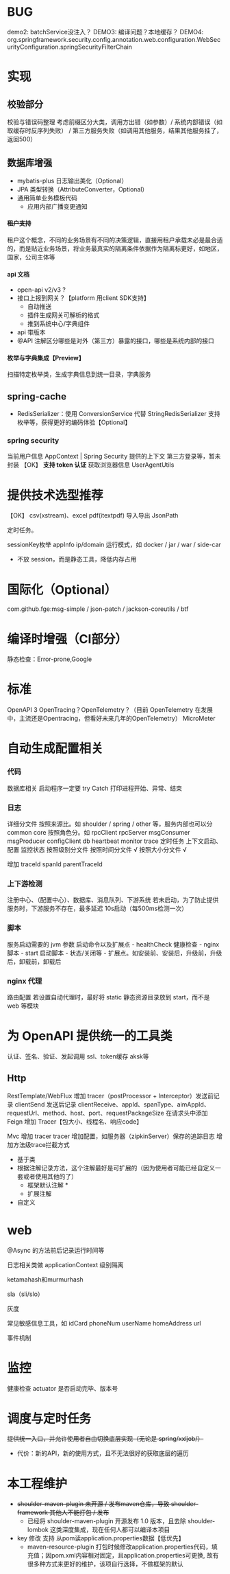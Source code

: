 # BUG
demo2: batchService没注入？
DEMO3: 编译问题？本地缓存？
DEMO4: org.springframework.security.config.annotation.web.configuration.WebSecurityConfiguration.springSecurityFilterChain

# 实现

## 校验部分

校验与错误码整理
考虑前缀区分大类，调用方出错（如参数）/ 系统内部错误（如取缓存时反序列失败） / 第三方服务失败（如调用其他服务，结果其他服务挂了，返回500）

## 数据库增强

- mybatis-plus 日志输出美化（Optional）
- JPA 类型转换（AttributeConverter，Optional）
- 通用简单业务模板代码
    - 应用内部广播变更通知

#### ~~租户支持~~
租户这个概念，不同的业务场景有不同的决策逻辑，直接用租户承载未必是最合适的，而是贴近业务场景，将业务最真实的隔离条件依据作为隔离标更好，如地区，国家，公司主体等

#### api 文档
- open-api v2/v3 ?
- 接口上报到网关？【platform 用client SDK支持】
    - 自动推送
    - 插件生成网关可解析的格式
    - 推到系统中心/字典组件
- api 带版本
- @API 注解区分哪些是对外（第三方）暴露的接口，哪些是系统内部的接口

#### 枚举与字典集成【Preview】
扫描特定枚举类，生成字典信息到统一目录，字典服务

## spring-cache
- RedisSerializer：使用 ConversionService 代替 StringRedisSerializer 支持枚举等，获得更好的编码体验【Optional】


### spring security

当前用户信息 AppContext | Spring Security 提供的上下文
第三方登录等，暂未封装
【OK】 **支持 token 认证**
获取浏览器信息 UserAgentUtils

# 提供技术选型推荐

【OK】 csv(xstream)、excel pdf(itextpdf) 导入导出 JsonPath

定时任务。

sessionKey枚举 appInfo ip/domain 运行模式，如 docker / jar / war / side-car
- 不放 session，而是静态工具，降低内存占用

# 国际化（Optional）

com.github.fge:msg-simple / json-patch / jackson-coreutils / btf


# 编译时增强（CI部分）

静态检查：Error-prone,Google

# 标准

OpenAPI 3
OpenTracing？OpenTelemetry？（目前 OpenTelemetry 在发展中，主流还是Opentracing，但看好未来几年的OpenTelemetry）
MicroMeter

# 自动生成配置相关

### 代码
数据库相关
启动程序一定要 try Catch 打印进程开始、异常、结束


### 日志

详细分文件 按照来源比。如 shoulder / spring / other 等，服务内部也可以分 common core 按照角色分。如 rpcClient rpcServer msgConsumer msgProducer
configClient db heartbeat monitor trace 定时任务 上下文启动、配置 监控状态 按照级别分文件 按照时间分文件 √ 按照大小分文件 √

增加 traceId spanId parentTraceId

### 上下游检测

注册中心、（配置中心）、数据库、消息队列、下游系统 若未启动，为了防止提供服务时，下游服务不存在，最多延迟 10s启动（每500ms检测一次）

### 脚本

服务启动需要的 jvm 参数 启动命令以及扩展点 - healthCheck 健康检查 - nginx 脚本 - start 启动脚本 - 状态/关闭等 - 扩展点。如安装前、安装后，升级前，升级后，卸载前，卸载后


### nginx 代理
路由配置
若设置自动代理时，最好将 static 静态资源目录放到 start，而不是 web 等模块


# 为 OpenAPI 提供统一的工具类
认证、签名、验证、发起调用 ssl、token缓存 aksk等

## Http

RestTemplate/WebFlux 增加 tracer（postProcessor + Interceptor）发送前记录 clientSend 发送后记录 clientReceive、appId、spanType、aimAppId、requestUrl、method、host、port、requestPackageSize
在请求头中添加
Feign 增加 Tracer【包大小、线程名、响应code】

Mvc 增加 tracer
tracer 增加配置，如服务器（zipkinServer）保存的追踪日志
增加方法级trace拦截方式
- 基于类
- 根据注解记录方法，这个注解最好是可扩展的（因为使用者可能已经自定义一套或者使用其他的了）
    - 框架默认注解 *
    - 扩展注解
- 自定义

# web

@Async 的方法前后记录运行时间等

日志相关类做 applicationContext 级别隔离

ketamahash和murmurhash

sla（sli/slo）

灰度

常见敏感信息工具，如 idCard phoneNum userName homeAddress url

事件机制

# 监控
健康检查 actuator 是否启动完毕、版本号

# 调度与定时任务
~~提供统一入口，并允许使用者自由切换底层实现（无论是 spring/xxljob/）~~
- 代价：新的API，新的使用方式，且不无法很好的获取底层的遍历

# 本工程维护
- ~~shoulder-maven-plugin 未开源 / 发布maven仓库，导致 shoulder-framework 其他人不能打包 / 发布~~
  - 已经将 shoulder-maven-plugin 开源发布 1.0 版本，且去除 shoulder-lombok 这类深度集成，现在任何人都可以编译本项目
- key 修改 支持 从pom读application.properties数据【低优先】
  - maven-resource-plugin 打包时候修改application.properties代码，填充值；因pom.xml内容相对固定，且application.properties可更换, 故有很多种方式来更好的维护，该项自行选择，不做框架的默认
